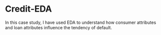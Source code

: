 # Credit-EDA
In this case study, I have used EDA to understand how consumer attributes and loan attributes influence the tendency of default.
